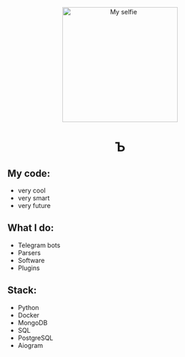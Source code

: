 <p align="center"><img src="https://i.imgur.com/9RQXaCw.jpeg" height="258" alt="My selfie"></img></p>
<h1 align="center">Ъ</h1>

## My code:
* very cool
* very smart
* very future

## What I do:
* Telegram bots
* Parsers
* Software
* Plugins

## Stack:
* Python
* Docker
* MongoDB
* SQL
* PostgreSQL
* Aiogram
